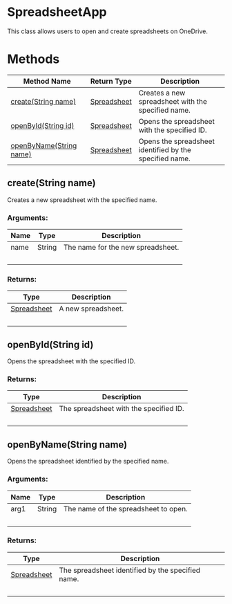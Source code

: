 # SpreadsheetApp
This class allows users to open and create spreadsheets on OneDrive.

# Methods
|Method Name|Return Type|Description|
|-|-|-
[create(String name)](#create~string-name~)|[Spreadsheet](./Spreadsheet)|Creates a new spreadsheet with the specified name.<br />
[openById(String id)](#openbyid~string-id~)|[Spreadsheet](./Spreadsheet)|Opens the spreadsheet with the specified ID.<br />
[openByName(String name)](#openbyname~string-name~)|[Spreadsheet](./Spreadsheet)|Opens the spreadsheet identified by the specified name.<br />

## <a name="create~string-name~"></a>create(String name)
Creates a new spreadsheet with the specified name.

### Arguments:
|Name|Type|Description|
|-|-|-
name|String|The name for the new spreadsheet.<br />
&nbsp;|&nbsp;|&nbsp;
### Returns:
|Type|Description|
|-|-
[Spreadsheet](./Spreadsheet)|A new spreadsheet.
&nbsp;|&nbsp;
## <a name="openbyid~string-id~"></a>openById(String id)
Opens the spreadsheet with the specified ID.

### Returns:
|Type|Description|
|-|-
[Spreadsheet](./Spreadsheet)|The spreadsheet with the specified ID.
&nbsp;|&nbsp;
## <a name="openbyname~string-name~"></a>openByName(String name)
Opens the spreadsheet identified by the specified name.

### Arguments:
|Name|Type|Description|
|-|-|-
arg1|String|The name of the spreadsheet to open.<br />
&nbsp;|&nbsp;|&nbsp;
### Returns:
|Type|Description|
|-|-
[Spreadsheet](./Spreadsheet)|The spreadsheet identified by the specified name.
&nbsp;|&nbsp;
